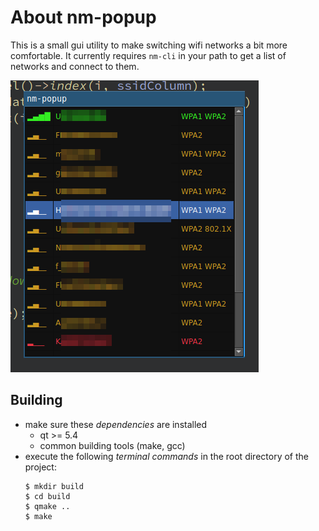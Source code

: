 # About nm-popup

This is a small gui utility to make switching wifi networks a bit more comfortable.
It currently requires `nm-cli` in your path to get a list of networks and connect to them.

![screenshot](./misc/screenshot001.png)

## Building

- make sure these _dependencies_ are installed
  - qt >= 5.4
  - common building tools (make, gcc)
- execute the following _terminal commands_ in the root directory of the project:
  ```
  $ mkdir build
  $ cd build
  $ qmake ..
  $ make
  ```

